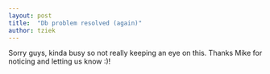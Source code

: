 ```yaml
---
layout: post
title:  "Db problem resolved (again)"
author: tziek
---
```

Sorry guys, kinda busy so not really keeping an eye on this. 
Thanks Mike for noticing and letting us know :)!
